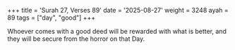 +++
title = 'Surah 27, Verses 89'
date = '2025-08-27'
weight = 3248
ayah = 89
tags = ["day", "good"]
+++

Whoever comes with a good deed will be rewarded with what is better, and they will be secure from the horror on that Day.